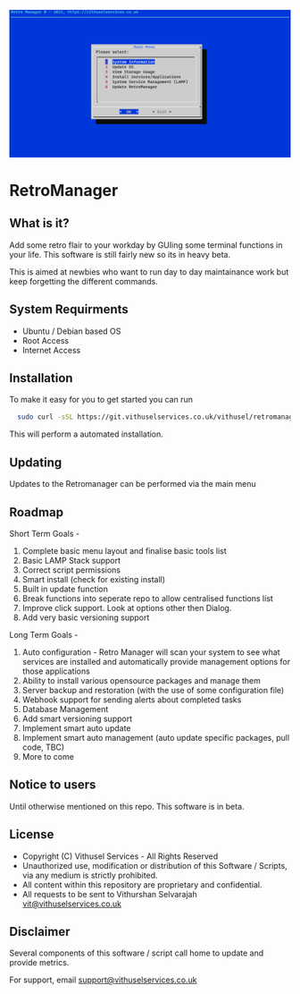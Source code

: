 
![Logo](misc/retromanager.png)


# RetroManager

## What is it? 

Add some retro flair to your workday by GUIing some terminal functions in your life. This software is still fairly new so its in heavy beta.

This is aimed at newbies who want to run day to day maintainance work but keep forgetting the different commands.

## System Requirments
- Ubuntu / Debian based OS
- Root Access
- Internet Access
## Installation

To make it easy for you to get started you can run 

```bash
  sudo curl -sSL https://git.vithuselservices.co.uk/vithusel/retromanager/-/raw/main/install.sh | bash
```
This will perform a automated installation.    
## Updating

Updates to the Retromanager can be performed via the main menu

## Roadmap
Short Term Goals - 
1. Complete basic menu layout and finalise basic tools list 
2. Basic LAMP Stack support 
3. Correct script permissions 
4. Smart install (check for existing install)
5. Built in update function 
6. Break functions into seperate repo to allow centralised functions list 
7. Improve click support. Look at options other then Dialog.
8. Add very basic versioning support

Long Term Goals - 
1. Auto configuration - Retro Manager will scan your system to see what services are installed and automatically provide management options for those applications
2. Ability to install various opensource packages and manage them
3. Server backup and restoration (with the use of some configuration file)
4. Webhook support for sending alerts about completed tasks 
5. Database Management 
6. Add smart versioning support
7. Implement smart auto update 
8. Implement smart auto management (auto update specific packages, pull code, TBC)
9. More to come
## Notice to users
Until otherwise mentioned on this repo. This software is in beta. 

## License

* Copyright (C) Vithusel Services - All Rights Reserved
* Unauthorized use, modification or distribution of this Software / Scripts, via any medium is strictly prohibited. 
* All content within this repository are proprietary and confidential. 
* All requests to be sent to Vithurshan Selvarajah <vit@vithuselservices.co.uk>


## Disclaimer

Several components of this software / script call home to update and provide metrics.

For support, email support@vithuselservices.co.uk
